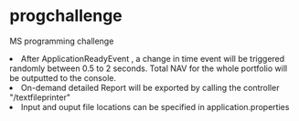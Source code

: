 # progchallenge
MS programming challenge
<li>After ApplicationReadyEvent , a change in time event will be triggered randomly between 0.5 to 2 seconds. Total NAV for the whole portfolio will be outputted to the console.</li>
<li>On-demand detailed Report will be exported by calling the controller "/textfileprinter"</li>
<li>Input and ouput file locations can be specified in application.properties</li>
